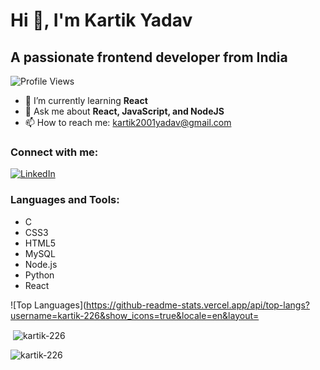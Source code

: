 # Hi 👋, I'm Kartik Yadav
## A passionate frontend developer from India

![Profile Views](https://komarev.com/ghpvc/?username=kartik-226&label=Profile%20views&color=0e75b6&style=flat)

- 🌱 I’m currently learning **React**
- 💬 Ask me about **React, JavaScript, and NodeJS**
- 📫 How to reach me: kartik2001yadav@gmail.com

### Connect with me:
[![LinkedIn](https://raw.githubusercontent.com/rahuldkjain/github-profile-readme-generator/master/src/images/icons/Social/linked-in-alt.svg)](https://linkedin.com/in/kartik-yadav-600266181)

### Languages and Tools:
- C
- CSS3
- HTML5
- MySQL
- Node.js
- Python
- React

![Top Languages](https://github-readme-stats.vercel.app/api/top-langs?username=kartik-226&show_icons=true&locale=en&layout=


<p>&nbsp;<img align="center" src="https://github-readme-stats.vercel.app/api?username=kartik-226&show_icons=true&locale=en" alt="kartik-226" /></p>

<p><img align="center" src="https://github-readme-streak-stats.herokuapp.com/?user=kartik-226&" alt="kartik-226" /></p>

